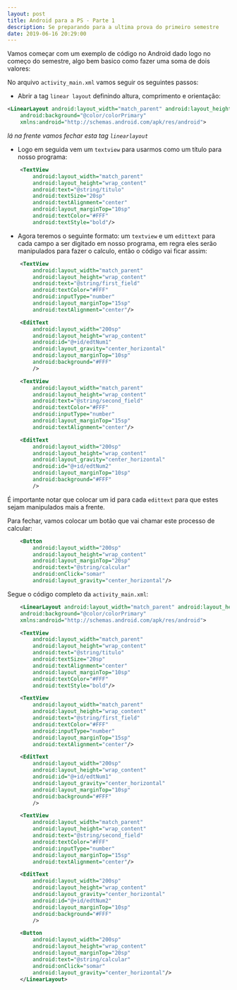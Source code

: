 ```yaml
---
layout: post
title: Android para a PS - Parte 1
description: Se preparando para a ultima prova do primeiro semestre
date: 2019-06-16 20:29:00
---
```


Vamos começar com um exemplo de código no Android dado logo no começo do semestre, algo bem basico como fazer uma soma de dois valores:

No arquivo `activity_main.xml` vamos seguir os seguintes passos:

- Abrir a tag `linear layout` definindo altura, comprimento e orientação:

``` xml
<LinearLayout android:layout_width="match_parent" android:layout_height="match_parent" android:orientation="vertical"
    android:background="@color/colorPrimary"
    xmlns:android="http://schemas.android.com/apk/res/android">
```

_lá na frente vamos fechar esta tag `linearlayout`_

- Logo em seguida vem um `textview` para usarmos como um título para nosso programa:

``` xml
    <TextView
        android:layout_width="match_parent"
        android:layout_height="wrap_content"
        android:text="@string/titulo"
        android:textSize="20sp"
        android:textAlignment="center"
        android:layout_marginTop="10sp"
        android:textColor="#FFF"
        android:textStyle="bold"/>
```

- Agora teremos o seguinte formato: um `textview` e um `edittext` para cada campo a ser digitado em nosso programa, em regra eles serão manipulados para fazer o calculo, então o código vai ficar assim:

``` xml
    <TextView
        android:layout_width="match_parent"
        android:layout_height="wrap_content"
        android:text="@string/first_field"
        android:textColor="#FFF"
        android:inputType="number"
        android:layout_marginTop="15sp"
        android:textAlignment="center"/>

    <EditText
        android:layout_width="200sp"
        android:layout_height="wrap_content"
        android:id="@+id/edtNum1"
        android:layout_gravity="center_horizontal"
        android:layout_marginTop="10sp"
        android:background="#FFF"
        />

    <TextView
        android:layout_width="match_parent"
        android:layout_height="wrap_content"
        android:text="@string/second_field"
        android:textColor="#FFF"
        android:inputType="number"
        android:layout_marginTop="15sp"
        android:textAlignment="center"/>

    <EditText
        android:layout_width="200sp"
        android:layout_height="wrap_content"
        android:layout_gravity="center_horizontal"
        android:id="@+id/edtNum2"
        android:layout_marginTop="10sp"
        android:background="#FFF"
        />
```

É importante notar que colocar um id para cada `edittext` para que estes sejam manipulados mais a frente.

Para fechar, vamos colocar um botão que vai chamar este processo de calcular:

``` xml
    <Button
        android:layout_width="200sp"
        android:layout_height="wrap_content"
        android:layout_marginTop="20sp"
        android:text="@string/calcular"
        android:onClick="somar"
        android:layout_gravity="center_horizontal"/>
```

Segue o código completo da `activity_main.xml`:

``` xml
    <LinearLayout android:layout_width="match_parent" android:layout_height="match_parent" android:orientation="vertical"
    android:background="@color/colorPrimary"
    xmlns:android="http://schemas.android.com/apk/res/android">

    <TextView
        android:layout_width="match_parent"
        android:layout_height="wrap_content"
        android:text="@string/titulo"
        android:textSize="20sp"
        android:textAlignment="center"
        android:layout_marginTop="10sp"
        android:textColor="#FFF"
        android:textStyle="bold"/>

    <TextView
        android:layout_width="match_parent"
        android:layout_height="wrap_content"
        android:text="@string/first_field"
        android:textColor="#FFF"
        android:inputType="number"
        android:layout_marginTop="15sp"
        android:textAlignment="center"/>

    <EditText
        android:layout_width="200sp"
        android:layout_height="wrap_content"
        android:id="@+id/edtNum1"
        android:layout_gravity="center_horizontal"
        android:layout_marginTop="10sp"
        android:background="#FFF"
        />

    <TextView
        android:layout_width="match_parent"
        android:layout_height="wrap_content"
        android:text="@string/second_field"
        android:textColor="#FFF"
        android:inputType="number"
        android:layout_marginTop="15sp"
        android:textAlignment="center"/>

    <EditText
        android:layout_width="200sp"
        android:layout_height="wrap_content"
        android:layout_gravity="center_horizontal"
        android:id="@+id/edtNum2"
        android:layout_marginTop="10sp"
        android:background="#FFF"
        />

    <Button
        android:layout_width="200sp"
        android:layout_height="wrap_content"
        android:layout_marginTop="20sp"
        android:text="@string/calcular"
        android:onClick="somar"
        android:layout_gravity="center_horizontal"/>
    </LinearLayout>
```
